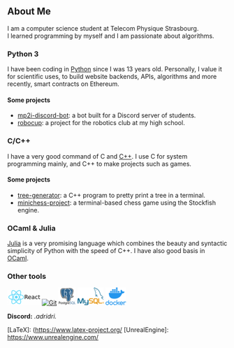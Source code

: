 ## About Me
I am a computer science student at Telecom Physique Strasbourg. <br>
I learned programming by myself and I am passionate about algorithms.

### Python 3
I have been coding in [Python] since I was 13 years old.
Personally, I value it for scientific uses, to build website backends, APIs, algorithms and more recently, smart contracts on Ethereum.

#### Some projects
- [mp2i-discord-bot](https://github.com/prepas-mp2i/mp2i-discord-bot): a bot built for a Discord server of students.
- [robocup](https://github.com/ajayat/robocup): a project for the robotics club at my high school.

### C/C++
I have a very good command of C and [C++]. I use C for system programming mainly, and C++ to make projects such as games.

#### Some projects
- [tree-generator](https://github.com/ajayat/tree-generator): a C++ program to pretty print a tree in a terminal.
- [minichess-project](https://github.com/ajayat/minichess-project): a terminal-based chess game using the Stockfish engine.

### OCaml & Julia
[Julia] is a very promising language which combines the beauty and syntactic simplicity of Python with the speed of C++. 
I have also good basis in [OCaml].

### Other tools
[![React](img/React.png)][React]
[![Git](https://img.icons8.com/color/50/000000/git.png)][Git]
[![PostgreSQL](img/PostgreSQL.png)][PostgreSQL]
[![MySQL](img/MySQL.png)][MySQL]
[![Docker](img/Docker.png)][Docker]

**Discord:** *.adridri.*

[Python]: https://python.org/
[C++]: https://www.cplusplus.com/
[OCaml]: https://ocaml.org/
[Julia]: https://julialang.org/
[Javascript]: https://developer.mozilla.org/fr/docs/Web/JavaScript
[Numpy]: https://numpy.org/
[Matplotlib]: https://matplotlib.org/
[Django]: https://www.djangoproject.com/
[Flask]: https://flask.palletsprojects.com/
[Pygame]: https://www.pygame.org/
[Tensorflow]: https://www.tensorflow.org/
[Pandas]: https://pandas.pydata.org/
[React]: https://fr.reactjs.org/
[Git]: https://git-scm.com/
[PostgreSQL]: https://www.postgresql.org/
[MySQL]: https://www.mysql.com/
[Docker]: https://www.docker.com/
[LaTeX]: (https://www.latex-project.org/
[UnrealEngine]: https://www.unrealengine.com/
